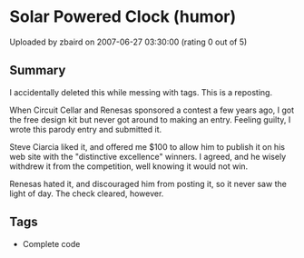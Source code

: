 # Solar Powered Clock (humor)

Uploaded by zbaird on 2007-06-27 03:30:00 (rating 0 out of 5)

## Summary

I accidentally deleted this while messing with tags. This is a reposting.


When Circuit Cellar and Renesas sponsored a contest a few years ago, I got the free design kit but never got around to making an entry. Feeling guilty, I wrote this parody entry and submitted it.


Steve Ciarcia liked it, and offered me $100 to allow him to publish it on his web site with the "distinctive excellence" winners. I agreed, and he wisely withdrew it from the competition, well knowing it would not win.


Renesas hated it, and discouraged him from posting it, so it never saw the light of day. The check cleared, however.

## Tags

- Complete code
